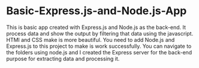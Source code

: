 # Basic-Express.js-and-Node.js-App
This is basic app created with Express.js and Node.js as the back-end. It process data and show the output by filtering that data using the javascript. HTMl and CSS make is more beautiful.
 You need to add Node.js and Express.js to this project to make is work successfully. You can navigate to the folders using node.js and I created the Express server for the back-end purpose for extracting data and processing it.
